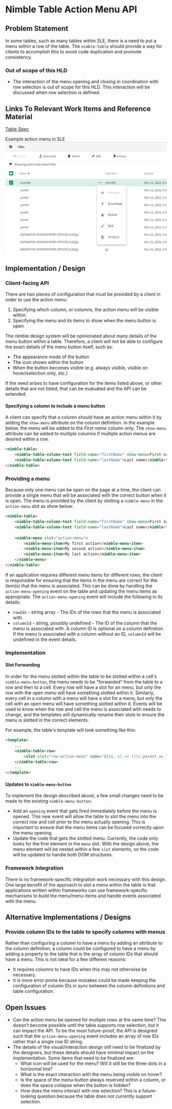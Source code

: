 # Nimble Table Action Menu API

## Problem Statement

In some tables, such as many tables within SLE, there is a need to put a menu within a row of the table. The `nimble-table` should provide a way for clients to accomplish this to avoid code duplication and promote consistency.

### Out of scope of this HLD

-   The interaction of the menu opening and closing in coordination with row selection is out of scope for this HLD. This interaction will be discussed when row selection is defined.

## Links To Relevant Work Items and Reference Material

[Table Spec](./README.md)

Example action menu in SLE
![SLE action menu](./spec-images/sleActionMenu.png)

## Implementation / Design

### Client-facing API
There are two pieces of configuration that must be provided by a client in order to use the action menu:
1. Specifying which column, or columns, the action menu will be visible within
2. Specifying the menu and its items to show when the menu button is open

The nimble design system will be opinionated about many details of the menu button within a table. Therefore, a client will not be able to configure the exact details of the menu button itself, such as:
- The appearance mode of the button
- The icon shown within the button
- When the button becomes visible (e.g. always visible, visible on hover/selection only, etc.)

If the need arises to have configuration for the items listed above, or other details that are not listed, that can be evaluated and the API can be extended.

#### Specifying a column to include a menu button

A client can specify that a column should have an action menu within it by adding the `show-menu` attribute on the column definition. In the example below, the menu will be added to the _First name_ column only. The `show-menu` attribute can be added to multiple columns if multiple action menus are desired within a row.

```HTML
<nimble-table>
    <nimble-table-column-text field-name="firstName" show-menu>First name</nimble-table-column-text>
    <nimble-table-column-text field-name="lastName">Last name</nimble-table-column-text>
</nimble-table>
```

### Providing a menu

Because only one menu can be open on the page at a time, the client can provide a single menu that will be associated with the correct button when it is open. The menu is provided by the client by slotting a `nimble-menu` in the `action-menu` slot as show below:

```HTML
<nimble-table>
    <nimble-table-column-text field-name="firstName" show-menu>First name</nimble-table-column-text>
    <nimble-table-column-text field-name="lastName">Last name</nimble-table-column-text>

    <nimble-menu slot="action-menu">
        <nimble-menu-item>My first action</nimble-menu-item>
        <nimble-menu-item>My second action</nimble-menu-item>
        <nimble-menu-item>My last action</nimble-menu-item>
    </nimble-menu>
</nimble-table>
```

If an application requires different menu items for different rows, the client is responsible for ensuring that the items in the menu are correct for the item(s) that the menu is associated. This can be done by handling the `action-menu-opening` event on the table and updating the menu items as appropriate. The `action-menu-opening` event will include the following in its details:
-   `rowIds` - string array - The IDs of the rows that the menu is associated with.
-   `columnId` - string, possibly undefined - The ID of the column that the menu is associated with. A column ID is optional on a column definition. If the menu is associated with a column without an ID, `columnId` will be undefined in the event details.

### Implementation

#### Slot Forwarding

In order for the menu slotted within the table to be slotted within a cell's `nimble-menu-button`, the menu needs to be "forwarded" from the table to a row and then to a cell. Every row will have a slot for an menu, but only the row with the open menu will have something slotted within it. Similarly, every cell in a column with a menu will have a slot for a menu, but only the cell with an open menu will have something slotted within it. Events will be used to know when the row and cell the menu is associated with needs to change, and the templates will dynamically rename their slots to ensure the menu is slotted in the correct elements.

For example, the table's template will look something like this:
```HTML
<template>
    ...
    <nimble-table-row>
        <slot slot="row-action-menu" name="${(x, c) => (((c.parent as Table).openActionMenuRowId === x.id) ? 'action-menu' : 'unused-action-menu')}"></slot>
    </nimble-table-row>
    ...
</template>
```

#### Updates to `nimble-menu-button`

To implement the design described above, a few small changes need to be made to the existing `nimble-menu-button`:
-   Add an `opening` event that gets fired immediately before the menu is opened. This new event will allow the table to slot the menu into the correct row and cell prior to the menu actually opening. This is important to ensure that the menu items can be focused correctly upon the menu opening.
-   Update the code that gets the slotted menu. Currently, the code only looks for the first element in the `menu` slot. With the design above, the menu element will be nested within a few `slot` elements, so the code will be updated to handle both DOM structures.

### Framework Integration

There is no framework-specific integration work necessary with this design. One large benefit of the approach to slot a menu within the table is that applications written within frameworks can use framework-specific mechanisms to build the menu/menu-items and handle events associated with the menu.

## Alternative Implementations / Designs

### Provide column IDs to the table to specify columns with menus

Rather than configuring a column to have a menu by adding an attribute to the column definition, a column could be configured to have a menu by adding a property to the table that is the array of column IDs that should have a menu. This is not ideal for a few different reasons:
-   It requires columns to have IDs when this may not otherwise be necessary.
-   It is more error prone because mistakes could be made keeping the configuration of column IDs in sync between the column definitions and table configuration.

## Open Issues
-   Can the action menu be opened for multiple rows at the same time? This doesn't become possible until the table supports row selection, but it can impact the API. To be the most future-proof, the API is designed such that the `action-menu-opening` event includes an array of row IDs rather than a single row ID string.
-   The details of the visual/interaction design still need to be finalized by the designers, but these details should have minimal impact on the implementation. Some items that need to be finalized are:
    -   What icon will be used for the menu? Will it still be the three dots in a horizontal line?
    -   What is the exact interaction with the menu being visible on hover?
    -   Is the space of the menu-button always reserved within a column, or does the space collapse when the button is hidden?
    -   How does the menu interact with row selection? This is a future-looking question because the table does not currently support selection.
